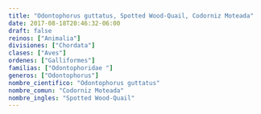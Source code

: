 ```yaml
---
title: "Odontophorus guttatus, Spotted Wood-Quail, Codorniz Moteada"
date: 2017-08-18T20:46:32-06:00
draft: false
reinos: ["Animalia"]
divisiones: ["Chordata"]
clases: ["Aves"]
ordenes: ["Galliformes"]
familias: ["Odontophoridae "]
generos: ["Odontophorus"]
nombre_cientifico: "Odontophorus guttatus"
nombre_comun: "Codorniz Moteada"
nombre_ingles: "Spotted Wood-Quail"
---
```


